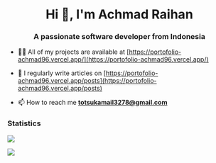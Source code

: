 <h1 align="center">Hi 👋, I'm Achmad Raihan</h1>
<h3 align="center">A passionate software developer from Indonesia</h3>

- 👨‍💻 All of my projects are available at [https://portofolio-achmad96.vercel.app/](https://portofolio-achmad96.vercel.app/)

- 📝 I regularly write articles on [https://portofolio-achmad96.vercel.app/posts](https://portofolio-achmad96.vercel.app/posts)

- 📫 How to reach me **totsukamail3278@gmail.com**

<h3>Statistics</h3>
<p><img align="center" src="https://github-readme-stats.vercel.app/api?username=Achmad96&theme=dracula&show_icons=true"/></p>
<p><img align="center" src="https://github-readme-stats.vercel.app/api?username=Achmad96&theme=dracula&show_icons=true"/></p>
